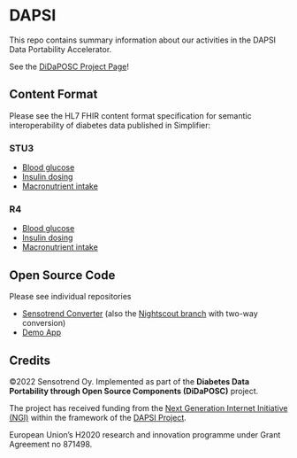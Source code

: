 # DAPSI
This repo contains summary information about our activities in the DAPSI Data Portability Accelerator.

See the [DiDaPOSC Project Page](https://dapsi.ngi.eu/hall-of-fame/diabetes-data-portability-through-open-source-components/)!

## Content Format
Please see the HL7 FHIR content format specification for semantic interoperability of diabetes data published in Simplifier:

### STU3
* [Blood glucose](https://simplifier.net/finnishphr/fiphr-sd-bloodglucose-stu3)
* [Insulin dosing](https://simplifier.net/finnishphr/fiphr-sd-insulindosing-stu3-production)
* [Macronutrient intake](https://simplifier.net/finnishphr/fiphr-sd-macronutrientintake-stu3)

### R4
* [Blood glucose](https://simplifier.net/finnishphrr4/fiphrsdbloodglucose)
* [Insulin dosing](https://simplifier.net/finnishphrr4/fiphrsdinsulindosager4)
* [Macronutrient intake](https://simplifier.net/finnishphrr4/fiphrsdmacronutrientintake)

## Open Source Code
Please see individual repositories
* [Sensotrend Converter](https://github.com/Sensotrend/sensotrend-converter)
  (also the [Nightscout branch](https://github.com/Sensotrend/sensotrend-converter/tree/nightscout) with two-way conversion)
* [Demo App](https://github.com/Sensotrend/permissions-ui)

## Credits

©2022 Sensotrend Oy. Implemented as part of the **Diabetes Data Portability through Open Source Components (DiDaPOSC)** project.

The project has received funding from the [Next Generation Internet Initiative (NGI)](https://www.ngi.eu/)
within the framework of the [DAPSI Project](https://dapsi.ngi.eu/).

European Union’s H2020 research and innovation programme under Grant Agreement no 871498.
